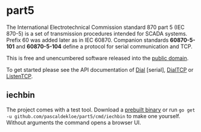 # part5

The International Electrotechnical Commission standard 870 part 5 (IEC 870-5) is
a set of transmission procedures intended for SCADA systems. Prefix 60 was added
later as in IEC 60870. Companion standards **60870-5-101** and **60870-5-104**
define a protocol for serial communication and TCP.

This is free and unencumbered software released into the
[public domain](http://creativecommons.org/publicdomain/zero/1.0).

To get started please see the API documentation of
[Dial](http://godoc.org/github.com/pascaldekloe/part5#Dial) [serial],
[DialTCP](http://godoc.org/github.com/pascaldekloe/part5#DialTCP) or
[ListenTCP](http://godoc.org/github.com/pascaldekloe/part5#ListenTCP).


## iechbin

The project comes with a test tool. Download a
[prebuilt binary](https://github.com/pascaldekloe/part5/releases)
or run `go get -u github.com/pascaldekloe/part5/cmd/iechbin`
to make one yourself.
Without arguments the command opens a browser UI.
